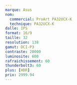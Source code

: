 ```yaml
---
marque: Asus
nom:
  commercial: ProArt PA32UCX-K
  technique: PA32UCX-K
dalle: IPS
format: 16/9
taille: 32
resolution: 138
gamut: DCI-P3
contraste: 20000
luminosite: 600
rafraichissement: 60
thunderbolt3: 60
plus: [HDR]
prix: 2999.94
---
```

